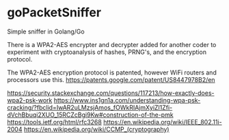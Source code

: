 # goPacketSniffer

Simple sniffer in Golang/Go

There is a WPA2-AES encrypter and decrypter added for another coder to experiment with cryptoanalysis of hashes, PRNG's, and the encryption protocol.

The WPA2-AES encryption protocol is patented, however WiFi routers and processors use this.
https://patents.google.com/patent/US8447978B2/en

https://security.stackexchange.com/questions/117213/how-exactly-does-wpa2-psk-work
https://www.ins1gn1a.com/understanding-wpa-psk-cracking/?fbclid=IwAR2uLMzsjAmos_fOWkRIAjmXyiZl1Zfi-dVchBbuqi2XUO_15RCZcBgi9Kw#construction-of-the-pmk
https://tools.ietf.org/html/rfc3268
https://en.wikipedia.org/wiki/IEEE_802.11i-2004
https://en.wikipedia.org/wiki/CCMP_(cryptography)
